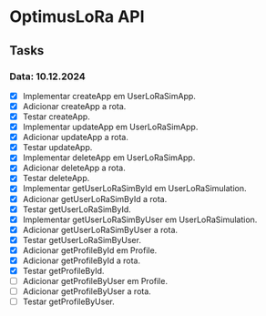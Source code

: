 # OptimusLoRa API

## Tasks

### Data: 10.12.2024

- [x] Implementar createApp em UserLoRaSimApp.
- [x] Adicionar createApp a rota.
- [x] Testar createApp.
- [x] Implementar updateApp em UserLoRaSimApp.
- [x] Adicionar updateApp a rota.
- [x] Testar updateApp.
- [x] Implementar deleteApp em UserLoRaSimApp.
- [x] Adicionar deleteApp a rota.
- [x] Testar deleteApp.
- [x] Implementar getUserLoRaSimById em UserLoRaSimulation.
- [x] Adicionar getUserLoRaSimById a rota.
- [x] Testar getUserLoRaSimById.
- [x] Implementar getUserLoRaSimByUser em UserLoRaSimulation.
- [x] Adicionar getUserLoRaSimByUser a rota.
- [x] Testar getUserLoRaSimByUser.
- [x] Adicionar getProfileById em Profile.
- [x] Adicionar getProfileById a rota.
- [x] Testar getProfileById.
- [ ] Adicionar getProfileByUser em Profile.
- [ ] Adicionar getProfileByUser a rota.
- [ ] Testar getProfileByUser.
